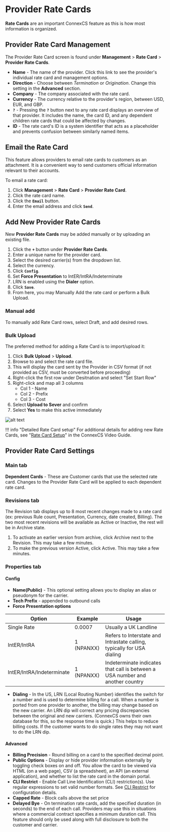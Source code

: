 # Provider Rate Cards

**Rate Cards** are an important ConnexCS feature as this is how most information is organized. 

## Provider Rate Card Management

The Provider Rate Card screen is found under **Management** > **Rate Card** > **Provider Rate Cards**.  

* **Name** - The name of the provider.  Click this link to see the provider's individual rate card and management options.
* **Direction** - Choose between *Termination* or *Origination*.  Change this setting in the **Advanced** section.
* **Company** - The company associated with the rate card. 
* **Currency** - The currency relative to the provider's region, between USD, EUR, and GBP.
* **`?`** - Pressing the **`?`** button next to any rate card displays an overview of that provider.  It includes the name, the card ID, and any dependent children rate cards that could be affected by changes.
* **ID** - The rate card's ID is a system identifier that acts as a placeholder and prevents confusion between similarly named items.

## Email the Rate Card
This feature allows providers to email rate cards to customers as an attachment. It is a convenient way to send customers official information relevant to their accounts.  

To email a rate card:
1. Click **Management** > **Rate Card** > **Provider Rate Card**.
2. Click the rate card name.
3. Click the **`Email`** button.
4. Enter the email address and click **`Send`**.

## Add New Provider Rate Cards
New **Provider Rate Cards** may be added manually or by uploading an existing file. 

1. Click the **`+`** button under **Provider Rate Cards**.
3. Enter a unique name for the provider card.
4. Select the desired carrier(s) from the dropdown list.
5. Select the currency.
6. Click **`Config`**.
7. Set **Force Presentation** to IntER/IntRA/Indeterminate
7. LRN is enabled using the **Dialer** option.
8. Click **`Save`**.
9. From here, you may Manually Add the rate card or perform a Bulk Upload. 

### Manual add
To manually add Rate Card rows, select Draft, and add desired rows. 

### Bulk Upload
The preferred method for adding a Rate Card is to import/upload it:

1. Click **Bulk Upload** > **Upload**.
2. Browse to and select the rate card file.
3. This will display the card sent by the Provider in CSV format (if not provided as CSV, must be converted before proceeding)
4. Right-click the first row under Desitnation and select "Set Start Row"
5. Right-click and map all 3 columns
    * Col 1 - Name
    * Col 2 - Prefix
    * Col 3 - Cost
6. Select **Upload to Sever** and confirm
7. Select **Yes** to make this active immediately

![alt text][confirm-import] 

!!! info "Detailed Rate Card setup"
    For additional details for adding new Rate Cards, see "[Rate Card Setup](https://docs.connexcs.com/video-guide/#rate-card-setup)" in the ConnexCS Video Guide. 

## Provider Rate Card Settings

### Main tab
**Dependent Cards** - These are Customer cards that use the selected rate card. Changes to the Provider Rate Card will be applied to each dependent rate card. 

### Revisions tab 
The Revision tab displays up to 8 most recent changes made to a rate card (ex: previous Rule count, Presentation, Currency, date created, Billing). The two most recent revisions will be available as Active or Inactive, the rest will be in Archive state. 

1. To activate an earlier version from archive, click Archive next to the Revision. This may take a few minutes. 
2. To make the previous version Active, click Active. This may take a few minutes. 

### Properties tab

#### Config

* **Name(Public)** - This optional setting allows you to display an alias or pseudonym for the carrier. 
* **Tech Prefix** - appended to outbound calls
* **Force Presentation options** 

|Option|Example|Usage|
| --- | --- | --- |
|Single Rate|0.0007|Usually a UK Landline|
|IntER/IntRA|1 (NPANXX)|Refers to Interstate and Intrastate calling, typically for USA dialing|
|IntER/IntRA/Indeterminate|1 (NPANXX)|Indeterminate indicates that call is between a USA number and another country|

* **Dialing** - In the US, LRN (Local Routing Number) identifies the switch for a number and is used to determine billing for a call.  When a number is ported from one provider to another, the billing may change based on the new carrier. An LRN dip will correct any pricing discrepancies between the original and new carriers. (ConnexCS owns their own database for this, so the response time is quick.) This helps to reduce billing costs. If the customer wants to do single rates they may not want to do the LRN dip. 

#### Advanced

* **Billing Precision** - Round billing on a card to the specified decimal point. 
* **Public Options** - Display or hide provider information externally by toggling check boxes on and off.  You allow the card to be viewed via HTML (on a web page), CSV (a spreadsheet), an API (an external application), and whether to list the rate card in the domain portal.
* **CLI Restrict** - Enable Call Line Identification (CLI) restriction(s). Use regular expressions to set valid number formats. See [CLI Restrict](https://docs.connexcs.com/customer/cli/#cli-restrict) for configuration details. 
* **Capped Rate** - Block calls above the set price
* **Delayed Bye** - On termination rate cards, add the specified duration (in seconds) to the end of each call. Providers may use this in situations where a commercial contract specifies a minimum duration call. This feature should only be used along with full disclosure to both the customer and carrier.


[confirm-import]: /card/img/138.png "Confirm Import"
